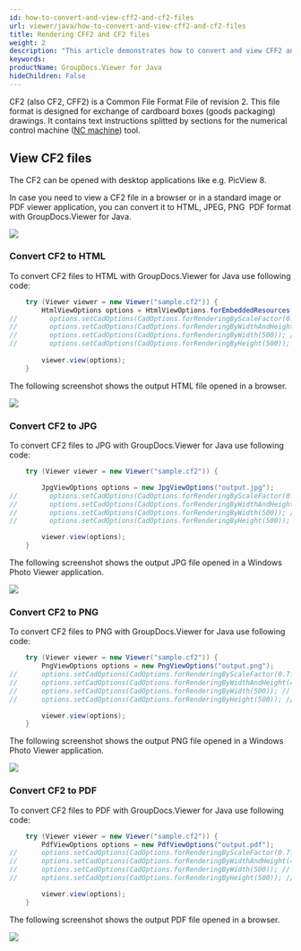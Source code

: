 ```yaml
---
id: how-to-convert-and-view-cff2-and-cf2-files
url: viewer/java/how-to-convert-and-view-cff2-and-cf2-files
title: Rendering CFF2 and CF2 files
weight: 2
description: "This article demonstrates how to convert and view CFF2 and CF2 files with GroupDocs.Viewer within your Java applications."
keywords: 
productName: GroupDocs.Viewer for Java
hideChildren: False
---
```

CF2 (also CF2, CFF2) is a Common File Format File of revision 2. This file format is designed for exchange of cardboard boxes (goods packaging) drawings. It contains text instructions splitted by sections for the numerical control machine ([NC machine](https://en.wikipedia.org/wiki/Numerical_control)) tool.

## View CF2 files

The CF2 can be opened with desktop applications like e.g. PicView 8.

In case you need to view a CF2 file in a browser or in a standard image or PDF viewer application, you can convert it to HTML, JPEG, PNG  PDF format with GroupDocs.Viewer for Java. 

![](viewer/java/images/how-to-convert-and-view-cff2-and-cf2-files.png)

### Convert CF2 to HTML

To convert CF2 files to HTML with GroupDocs.Viewer for Java use following code:

```java
    try (Viewer viewer = new Viewer("sample.cf2")) {
        HtmlViewOptions options = HtmlViewOptions.forEmbeddedResources("output.html");
//        options.setCadOptions(CadOptions.forRenderingByScaleFactor(0.7f)); // Render image and reduce it by 30%
//        options.setCadOptions(CadOptions.forRenderingByWidthAndHeight(400, 400)); // Render image and set output size to 400x400
//        options.setCadOptions(CadOptions.forRenderingByWidth(500)); // Render image, fix width by 500 px and recalculate height
//        options.setCadOptions(CadOptions.forRenderingByHeight(500)); // Render image, fix height by 500 px and recalculate width
    
        viewer.view(options);
    }
```

The following screenshot shows the output HTML file opened in a browser.

![](viewer/java/images/how-to-convert-and-view-cff2-and-cf2-files_1.png)

### Convert CF2 to JPG

To convert CF2 files to JPG with GroupDocs.Viewer for Java use following code: 

```java
    try (Viewer viewer = new Viewer("sample.cf2")) {

        JpgViewOptions options = new JpgViewOptions("output.jpg");
//        options.setCadOptions(CadOptions.forRenderingByScaleFactor(0.7f)); // Render image and reduce it by 30%
//        options.setCadOptions(CadOptions.forRenderingByWidthAndHeight(400, 400)); // Render image and set output size to 400x400
//        options.setCadOptions(CadOptions.forRenderingByWidth(500)); // Render image, fix width by 500 px and recalculate height
//        options.setCadOptions(CadOptions.forRenderingByHeight(500)); // Render image, fix height by 500 px and recalculate width

        viewer.view(options);
    }
```

The following screenshot shows the output JPG file opened in a Windows Photo Viewer application.

![](viewer/java/images/how-to-convert-and-view-cff2-and-cf2-files_2.png)

### Convert CF2 to PNG

To convert CF2 files to PNG with GroupDocs.Viewer for Java use following code: 

```java
    try (Viewer viewer = new Viewer("sample.cf2")) {
        PngViewOptions options = new PngViewOptions("output.png");
//      options.setCadOptions(CadOptions.forRenderingByScaleFactor(0.7f)); // Render image and reduce it by 30%
//      options.setCadOptions(CadOptions.forRenderingByWidthAndHeight(400, 400)); // Render image and set output size to 400x400
//      options.setCadOptions(CadOptions.forRenderingByWidth(500)); // Render image, fix width by 500 px and recalculate height
//      options.setCadOptions(CadOptions.forRenderingByHeight(500)); // Render image, fix height by 500 px and recalculate width

        viewer.view(options);
    }
```

The following screenshot shows the output PNG file opened in a Windows Photo Viewer application.

![](viewer/java/images/how-to-convert-and-view-cff2-and-cf2-files_3.png)

### Convert CF2 to PDF

To convert CF2 files to PDF with GroupDocs.Viewer for Java use following code: 

```java
    try (Viewer viewer = new Viewer("sample.cf2")) {
        PdfViewOptions options = new PdfViewOptions("output.pdf");
//      options.setCadOptions(CadOptions.forRenderingByScaleFactor(0.7f)); // Render image and reduce it by 30%
//      options.setCadOptions(CadOptions.forRenderingByWidthAndHeight(400, 400)); // Render image and set output size to 400x400
//      options.setCadOptions(CadOptions.forRenderingByWidth(500)); // Render image, fix width by 500 px and recalculate height
//      options.setCadOptions(CadOptions.forRenderingByHeight(500)); // Render image, fix height by 500 px and recalculate width

        viewer.view(options);
    }
```

The following screenshot shows the output PDF file opened in a browser.

![](viewer/java/images/how-to-convert-and-view-cff2-and-cf2-files_4.png)
